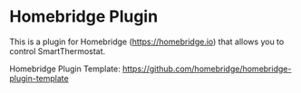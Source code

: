 # Homebridge Plugin
This is a plugin for Homebridge (https://homebridge.io) that allows you to control SmartThermostat.

Homebridge Plugin Template: https://github.com/homebridge/homebridge-plugin-template
